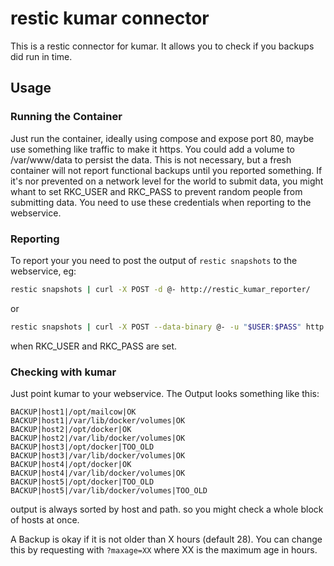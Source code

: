 # restic kumar connector

This is a restic connector for kumar. It allows you to check if you backups did run in time.

## Usage

### Running the Container

Just run the container, ideally using compose and expose port 80, maybe use something like traffic to make it https.
You could add a volume to /var/www/data to persist the data.
This is not necessary, but a fresh container will not report functional backups until you reported something.
If it's nor prevented on a network level for the world to submit data, you might whant to set RKC_USER and RKC_PASS to prevent random people from submitting data.
You need to use these credentials when reporting to the webservice.

### Reporting

To report your you need to post the output of `restic snapshots` to the webservice, eg:

```bash
restic snapshots | curl -X POST -d @- http://restic_kumar_reporter/
```

or

```bash
restic snapshots | curl -X POST --data-binary @- -u "$USER:$PASS" http://restic_kumar_reporter/
```

when RKC_USER and RKC_PASS are set.

### Checking with kumar

Just point kumar to your webservice.
The Output looks something like this:

```
BACKUP|host1|/opt/mailcow|OK
BACKUP|host1|/var/lib/docker/volumes|OK
BACKUP|host2|/opt/docker|OK
BACKUP|host2|/var/lib/docker/volumes|OK
BACKUP|host3|/opt/docker|TOO_OLD
BACKUP|host3|/var/lib/docker/volumes|OK
BACKUP|host4|/opt/docker|OK
BACKUP|host4|/var/lib/docker/volumes|OK
BACKUP|host5|/opt/docker|TOO_OLD
BACKUP|host5|/var/lib/docker/volumes|TOO_OLD

```

output is always sorted by host and path. so you might check a whole block of hosts at once.

A Backup is okay if it is not older than X hours (default 28).
You can change this by requesting with `?maxage=XX` where XX is the maximum age in hours.
